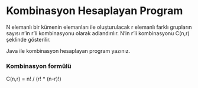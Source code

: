# Kombinasyon Hesaplayan Program
N elemanlı bir kümenin elemanları ile oluşturulacak r elemanlı farklı grupların sayısı n’in r’li kombinasyonu olarak adlandırılır. N’in r’li kombinasyonu C(n,r) şeklinde gösterilir.

Java ile kombinasyon hesaplayan program yazınız.

### Kombinasyon formülü
C(n,r) = n! / (r! * (n-r)!)
